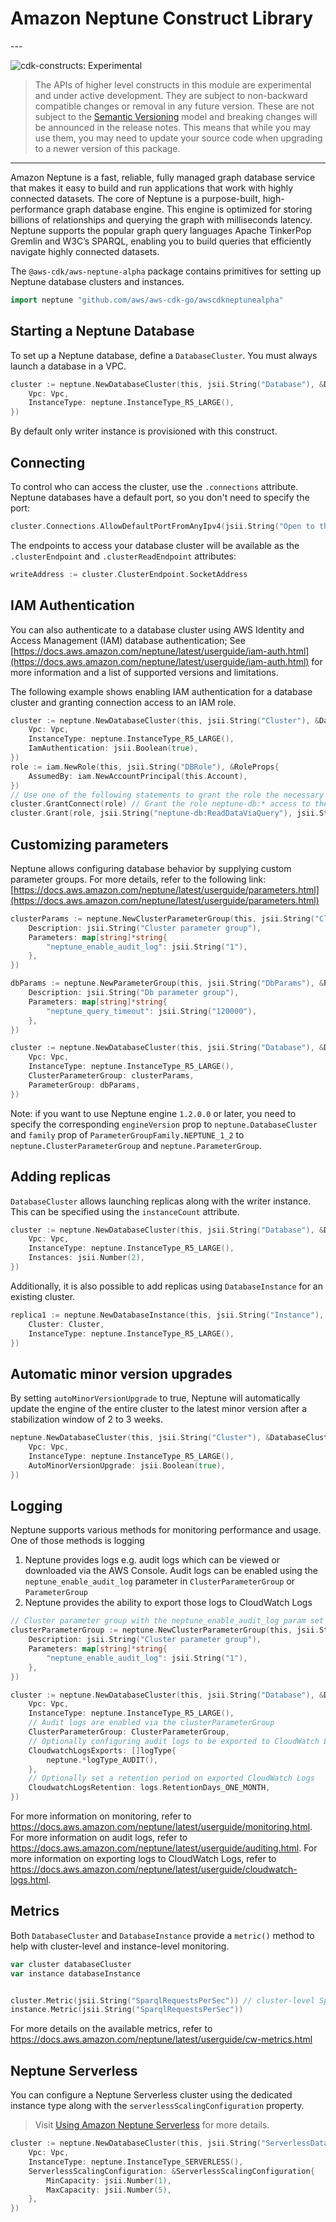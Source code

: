 # Amazon Neptune Construct Library

<!--BEGIN STABILITY BANNER-->---


![cdk-constructs: Experimental](https://img.shields.io/badge/cdk--constructs-experimental-important.svg?style=for-the-badge)

> The APIs of higher level constructs in this module are experimental and under active development.
> They are subject to non-backward compatible changes or removal in any future version. These are
> not subject to the [Semantic Versioning](https://semver.org/) model and breaking changes will be
> announced in the release notes. This means that while you may use them, you may need to update
> your source code when upgrading to a newer version of this package.

---
<!--END STABILITY BANNER-->

Amazon Neptune is a fast, reliable, fully managed graph database service that makes it easy to build and run applications that work with highly connected datasets. The core of Neptune is a purpose-built, high-performance graph database engine. This engine is optimized for storing billions of relationships and querying the graph with milliseconds latency. Neptune supports the popular graph query languages Apache TinkerPop Gremlin and W3C’s SPARQL, enabling you to build queries that efficiently navigate highly connected datasets.

The `@aws-cdk/aws-neptune-alpha` package contains primitives for setting up Neptune database clusters and instances.

```go
import neptune "github.com/aws/aws-cdk-go/awscdkneptunealpha"
```

## Starting a Neptune Database

To set up a Neptune database, define a `DatabaseCluster`. You must always launch a database in a VPC.

```go
cluster := neptune.NewDatabaseCluster(this, jsii.String("Database"), &DatabaseClusterProps{
	Vpc: Vpc,
	InstanceType: neptune.InstanceType_R5_LARGE(),
})
```

By default only writer instance is provisioned with this construct.

## Connecting

To control who can access the cluster, use the `.connections` attribute. Neptune databases have a default port, so
you don't need to specify the port:

```go
cluster.Connections.AllowDefaultPortFromAnyIpv4(jsii.String("Open to the world"))
```

The endpoints to access your database cluster will be available as the `.clusterEndpoint` and `.clusterReadEndpoint`
attributes:

```go
writeAddress := cluster.ClusterEndpoint.SocketAddress
```

## IAM Authentication

You can also authenticate to a database cluster using AWS Identity and Access Management (IAM) database authentication;
See [https://docs.aws.amazon.com/neptune/latest/userguide/iam-auth.html](https://docs.aws.amazon.com/neptune/latest/userguide/iam-auth.html) for more information and a list of supported
versions and limitations.

The following example shows enabling IAM authentication for a database cluster and granting connection access to an IAM role.

```go
cluster := neptune.NewDatabaseCluster(this, jsii.String("Cluster"), &DatabaseClusterProps{
	Vpc: Vpc,
	InstanceType: neptune.InstanceType_R5_LARGE(),
	IamAuthentication: jsii.Boolean(true),
})
role := iam.NewRole(this, jsii.String("DBRole"), &RoleProps{
	AssumedBy: iam.NewAccountPrincipal(this.Account),
})
// Use one of the following statements to grant the role the necessary permissions
cluster.GrantConnect(role) // Grant the role neptune-db:* access to the DB
cluster.Grant(role, jsii.String("neptune-db:ReadDataViaQuery"), jsii.String("neptune-db:WriteDataViaQuery"))
```

## Customizing parameters

Neptune allows configuring database behavior by supplying custom parameter groups.  For more details, refer to the
following link: [https://docs.aws.amazon.com/neptune/latest/userguide/parameters.html](https://docs.aws.amazon.com/neptune/latest/userguide/parameters.html)

```go
clusterParams := neptune.NewClusterParameterGroup(this, jsii.String("ClusterParams"), &ClusterParameterGroupProps{
	Description: jsii.String("Cluster parameter group"),
	Parameters: map[string]*string{
		"neptune_enable_audit_log": jsii.String("1"),
	},
})

dbParams := neptune.NewParameterGroup(this, jsii.String("DbParams"), &ParameterGroupProps{
	Description: jsii.String("Db parameter group"),
	Parameters: map[string]*string{
		"neptune_query_timeout": jsii.String("120000"),
	},
})

cluster := neptune.NewDatabaseCluster(this, jsii.String("Database"), &DatabaseClusterProps{
	Vpc: Vpc,
	InstanceType: neptune.InstanceType_R5_LARGE(),
	ClusterParameterGroup: clusterParams,
	ParameterGroup: dbParams,
})
```

Note: if you want to use Neptune engine `1.2.0.0` or later, you need to specify the corresponding `engineVersion` prop to `neptune.DatabaseCluster` and `family` prop of `ParameterGroupFamily.NEPTUNE_1_2` to `neptune.ClusterParameterGroup` and `neptune.ParameterGroup`.

## Adding replicas

`DatabaseCluster` allows launching replicas along with the writer instance. This can be specified using the `instanceCount`
attribute.

```go
cluster := neptune.NewDatabaseCluster(this, jsii.String("Database"), &DatabaseClusterProps{
	Vpc: Vpc,
	InstanceType: neptune.InstanceType_R5_LARGE(),
	Instances: jsii.Number(2),
})
```

Additionally, it is also possible to add replicas using `DatabaseInstance` for an existing cluster.

```go
replica1 := neptune.NewDatabaseInstance(this, jsii.String("Instance"), &DatabaseInstanceProps{
	Cluster: Cluster,
	InstanceType: neptune.InstanceType_R5_LARGE(),
})
```

## Automatic minor version upgrades

By setting `autoMinorVersionUpgrade` to true, Neptune will automatically update
the engine of the entire cluster to the latest minor version after a stabilization
window of 2 to 3 weeks.

```go
neptune.NewDatabaseCluster(this, jsii.String("Cluster"), &DatabaseClusterProps{
	Vpc: Vpc,
	InstanceType: neptune.InstanceType_R5_LARGE(),
	AutoMinorVersionUpgrade: jsii.Boolean(true),
})
```

## Logging

Neptune supports various methods for monitoring performance and usage. One of those methods is logging

1. Neptune provides logs e.g. audit logs which can be viewed or downloaded via the AWS Console. Audit logs can be enabled using the `neptune_enable_audit_log` parameter in `ClusterParameterGroup` or `ParameterGroup`
2. Neptune provides the ability to export those logs to CloudWatch Logs

```go
// Cluster parameter group with the neptune_enable_audit_log param set to 1
clusterParameterGroup := neptune.NewClusterParameterGroup(this, jsii.String("ClusterParams"), &ClusterParameterGroupProps{
	Description: jsii.String("Cluster parameter group"),
	Parameters: map[string]*string{
		"neptune_enable_audit_log": jsii.String("1"),
	},
})

cluster := neptune.NewDatabaseCluster(this, jsii.String("Database"), &DatabaseClusterProps{
	Vpc: Vpc,
	InstanceType: neptune.InstanceType_R5_LARGE(),
	// Audit logs are enabled via the clusterParameterGroup
	ClusterParameterGroup: ClusterParameterGroup,
	// Optionally configuring audit logs to be exported to CloudWatch Logs
	CloudwatchLogsExports: []logType{
		neptune.*logType_AUDIT(),
	},
	// Optionally set a retention period on exported CloudWatch Logs
	CloudwatchLogsRetention: logs.RetentionDays_ONE_MONTH,
})
```

For more information on monitoring, refer to https://docs.aws.amazon.com/neptune/latest/userguide/monitoring.html.
For more information on audit logs, refer to https://docs.aws.amazon.com/neptune/latest/userguide/auditing.html.
For more information on exporting logs to CloudWatch Logs, refer to https://docs.aws.amazon.com/neptune/latest/userguide/cloudwatch-logs.html.

## Metrics

Both `DatabaseCluster` and `DatabaseInstance` provide a `metric()` method to help with cluster-level and instance-level monitoring.

```go
var cluster databaseCluster
var instance databaseInstance


cluster.Metric(jsii.String("SparqlRequestsPerSec")) // cluster-level SparqlErrors metric
instance.Metric(jsii.String("SparqlRequestsPerSec"))
```

For more details on the available metrics, refer to https://docs.aws.amazon.com/neptune/latest/userguide/cw-metrics.html

## Neptune Serverless

You can configure a Neptune Serverless cluster using the dedicated instance type along with the
`serverlessScalingConfiguration` property.

> Visit [Using Amazon Neptune Serverless](https://docs.aws.amazon.com/neptune/latest/userguide/neptune-serverless-using.html) for more details.

```go
cluster := neptune.NewDatabaseCluster(this, jsii.String("ServerlessDatabase"), &DatabaseClusterProps{
	Vpc: Vpc,
	InstanceType: neptune.InstanceType_SERVERLESS(),
	ServerlessScalingConfiguration: &ServerlessScalingConfiguration{
		MinCapacity: jsii.Number(1),
		MaxCapacity: jsii.Number(5),
	},
})
```
